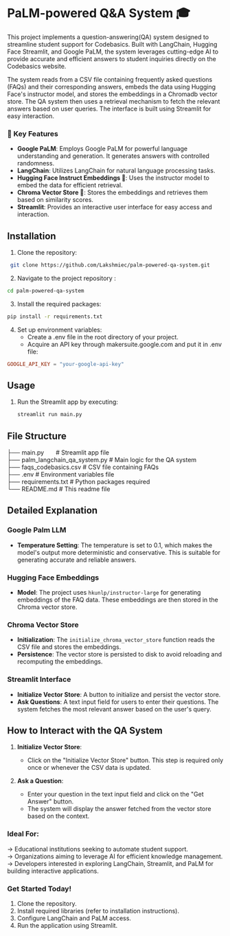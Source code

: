 # PaLM-powered Q&A System 🎓 
This project  implements a question-answering(QA) system designed to streamline student support for Codebasics. Built with LangChain, Hugging Face Streamlit, and Google PaLM, the system leverages cutting-edge AI to provide accurate and efficient answers to student inquiries directly on the Codebasics website.

The system reads from a CSV file containing frequently asked questions (FAQs) and their corresponding answers, embeds the data using Hugging Face's instructor model, and stores the embeddings in a Chromadb vector store. The QA system then uses a retrieval mechanism to fetch the relevant answers based on user queries. The interface is built using Streamlit for easy interaction.

### 🎯 Key Features
- **Google PaLM**: Employs Google PaLM for powerful language understanding and generation. It generates answers with controlled randomness.
- **LangChain**: Utilizes LangChain for natural language processing tasks.
- **Hugging Face Instruct Embeddings 🤗**: Uses the instructor model to embed the data for efficient retrieval.
- **Chroma Vector Store 🤗**: Stores the embeddings and retrieves them based on similarity scores.
- **Streamlit**: Provides an interactive user interface for easy access and interaction.

## Installation

1. Clone the repository:
  ```bash
   git clone https://github.com/Lakshmiec/palm-powered-qa-system.git
  ```
2. Navigate to the project repository :
  ```bash
  cd palm-powered-qa-system
  ```
3. Install the required packages:
  ```bash
  pip install -r requirements.txt
   ```

4. Set up environment variables:
   - Create a .env file in the root directory of your project.
   - Acquire an API key through makersuite.google.com and put it in .env file:
  ```toml
  GOOGLE_API_KEY = "your-google-api-key"
  ```
## Usage

1. Run the Streamlit app by executing:

    ```bash
    streamlit run main.py
    ```
## File Structure
├── main.py &nbsp;&nbsp;&nbsp; &nbsp;                      # Streamlit app file<br>
├── palm_langchain_qa_system.py               # Main logic for the QA system<br>
├── faqs_codebasics.csv                       # CSV file containing FAQs<br>
├── .env                                      # Environment variables file<br>
├── requirements.txt                          # Python packages required<br>
└── README.md                                 # This readme file<br>


## Detailed Explanation

### Google Palm LLM

- **Temperature Setting**: The temperature is set to 0.1, which makes the model's output more deterministic and conservative. This is suitable for generating accurate and reliable answers.

### Hugging Face Embeddings

- **Model**: The project uses `hkunlp/instructor-large` for generating embeddings of the FAQ data. These embeddings are then stored in the Chroma vector store.

### Chroma Vector Store

- **Initialization**: The `initialize_chroma_vector_store` function reads the CSV file and stores the embeddings.
- **Persistence**: The vector store is persisted to disk to avoid reloading and recomputing the embeddings.

### Streamlit Interface

- **Initialize Vector Store**: A button to initialize and persist the vector store.
- **Ask Questions**: A text input field for users to enter their questions. The system fetches the most relevant answer based on the user's query.

## How to Interact with the QA System

1. **Initialize Vector Store**:
    - Click on the "Initialize Vector Store" button. This step is required only once or whenever the CSV data is updated.

2. **Ask a Question**:
    - Enter your question in the text input field and click on the "Get Answer" button.
    - The system will display the answer fetched from the vector store based on the context.



### Ideal For:

-> Educational institutions seeking to automate student support.<br>
-> Organizations aiming to leverage AI for efficient knowledge management.<br>
-> Developers interested in exploring LangChain, Streamlit, and PaLM for building interactive applications.<br>

### Get Started Today!

1. Clone the repository.
2. Install required libraries (refer to installation instructions).
3. Configure LangChain and PaLM access.
4. Run the application using Streamlit.
